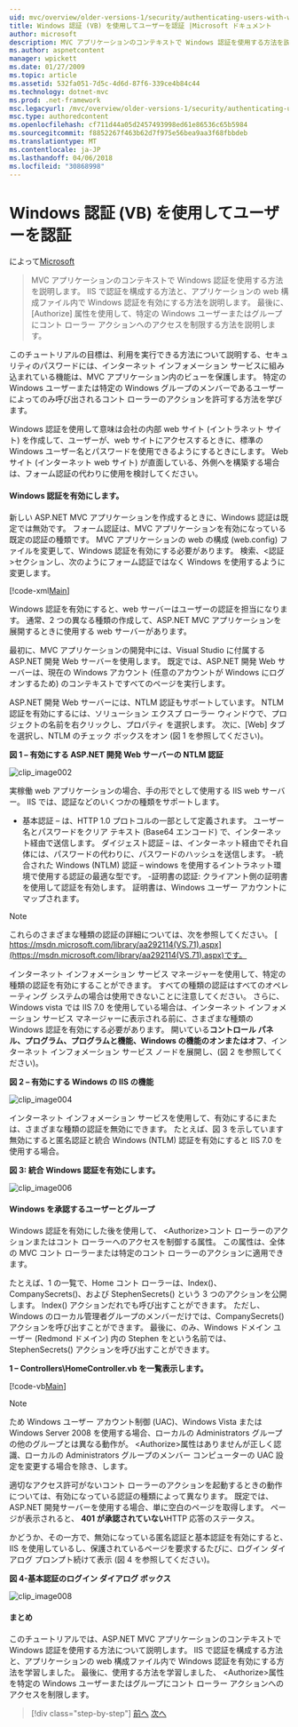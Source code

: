 ```yaml
---
uid: mvc/overview/older-versions-1/security/authenticating-users-with-windows-authentication-vb
title: Windows 認証 (VB) を使用してユーザーを認証 |Microsoft ドキュメント
author: microsoft
description: MVC アプリケーションのコンテキストで Windows 認証を使用する方法を説明します。 アプリケーションの web co 内で Windows 認証を有効にする方法を学習するとしています.
ms.author: aspnetcontent
manager: wpickett
ms.date: 01/27/2009
ms.topic: article
ms.assetid: 532fa051-7d5c-4d6d-87f6-339ce4b84c44
ms.technology: dotnet-mvc
ms.prod: .net-framework
msc.legacyurl: /mvc/overview/older-versions-1/security/authenticating-users-with-windows-authentication-vb
msc.type: authoredcontent
ms.openlocfilehash: cf711d44a05d2457493998ed61e86536c65b5984
ms.sourcegitcommit: f8852267f463b62d7f975e56bea9aa3f68fbbdeb
ms.translationtype: MT
ms.contentlocale: ja-JP
ms.lasthandoff: 04/06/2018
ms.locfileid: "30868998"
---
```

<a name="authenticating-users-with-windows-authentication-vb"></a>Windows 認証 (VB) を使用してユーザーを認証
====================
によって[Microsoft](https://github.com/microsoft)

> MVC アプリケーションのコンテキストで Windows 認証を使用する方法を説明します。 IIS で認証を構成する方法と、アプリケーションの web 構成ファイル内で Windows 認証を有効にする方法を説明します。 最後に、[Authorize] 属性を使用して、特定の Windows ユーザーまたはグループにコント ローラー アクションへのアクセスを制限する方法を説明します。


このチュートリアルの目標は、利用を実行できる方法について説明する、セキュリティのパスワードには、インターネット インフォメーション サービスに組み込まれている機能は、MVC アプリケーション内のビューを保護します。 特定の Windows ユーザーまたは特定の Windows グループのメンバーであるユーザーによってのみ呼び出されるコント ローラーのアクションを許可する方法を学びます。

Windows 認証を使用して意味は会社の内部 web サイト (イントラネット サイト) を作成して、ユーザーが、web サイトにアクセスするときに、標準の Windows ユーザー名とパスワードを使用できるようにするときにします。 Web サイト (インターネット web サイト) が直面している、外側へを構築する場合は、フォーム認証の代わりに使用を検討してください。

#### <a name="enabling-windows-authentication"></a>Windows 認証を有効にします。

新しい ASP.NET MVC アプリケーションを作成するときに、Windows 認証は既定では無効です。 フォーム認証は、MVC アプリケーションを有効になっている既定の認証の種類です。 MVC アプリケーションの web の構成 (web.config) ファイルを変更して、Windows 認証を有効にする必要があります。 検索、&lt;認証&gt;セクションし、次のようにフォーム認証ではなく Windows を使用するように変更します。

[!code-xml[Main](authenticating-users-with-windows-authentication-vb/samples/sample1.xml)]

Windows 認証を有効にすると、web サーバーはユーザーの認証を担当になります。 通常、2 つの異なる種類の作成して、ASP.NET MVC アプリケーションを展開するときに使用する web サーバーがあります。

最初に、MVC アプリケーションの開発中には、Visual Studio に付属する ASP.NET 開発 Web サーバーを使用します。 既定では、ASP.NET 開発 Web サーバーは、現在の Windows アカウント (任意のアカウントが Windows にログオンするため) のコンテキストですべてのページを実行します。

ASP.NET 開発 Web サーバーには、NTLM 認証もサポートしています。 NTLM 認証を有効にするには、ソリューション エクスプ ローラー ウィンドウで、プロジェクトの名前を右クリックし、プロパティ を選択します。 次に、[Web] タブを選択し、NTLM のチェック ボックスをオン (図 1 を参照してください)。

**図 1 – 有効にする ASP.NET 開発 Web サーバーの NTLM 認証**

![clip_image002](authenticating-users-with-windows-authentication-vb/_static/image1.jpg)

実稼働 web アプリケーションの場合、手の形でとして使用する IIS web サーバー。 IIS では、認証などのいくつかの種類をサポートします。

- 基本認証 – は、HTTP 1.0 プロトコルの一部として定義されます。 ユーザー名とパスワードをクリア テキスト (Base64 エンコード) で、インターネット経由で送信します。 ダイジェスト認証 – は、インターネット経由でそれ自体には、パスワードの代わりに、パスワードのハッシュを送信します。 -統合された Windows (NTLM) 認証 – windows を使用するイントラネット環境で使用する認証の最適な型です。 -証明書の認証: クライアント側の証明書を使用して認証を有効します。 証明書は、Windows ユーザー アカウントにマップされます。

> [!NOTE] 
> 
> これらのさまざまな種類の認証の詳細については、次を参照してください。 [ https://msdn.microsoft.com/library/aa292114(VS.71).aspx](https://msdn.microsoft.com/library/aa292114(VS.71).aspx)です。


インターネット インフォメーション サービス マネージャーを使用して、特定の種類の認証を有効にすることができます。 すべての種類の認証はすべてのオペレーティング システムの場合は使用できないことに注意してください。 さらに、Windows vista では IIS 7.0 を使用している場合は、インターネット インフォメーション サービス マネージャーに表示される前に、さまざまな種類の Windows 認証を有効にする必要があります。 開いている**コントロール パネル、プログラム、プログラムと機能、Windows の機能のオンまたはオフ**、インターネット インフォメーション サービス ノードを展開し、(図 2 を参照してください)。

**図 2 – 有効にする Windows の IIS の機能**

![clip_image004](authenticating-users-with-windows-authentication-vb/_static/image2.jpg)

インターネット インフォメーション サービスを使用して、有効にするにまたは、さまざまな種類の認証を無効にできます。 たとえば、図 3 を示しています無効にすると匿名認証と統合 Windows (NTLM) 認証を有効にすると IIS 7.0 を使用する場合。

**図 3: 統合 Windows 認証を有効にします。**

![clip_image006](authenticating-users-with-windows-authentication-vb/_static/image3.jpg)

#### <a name="authorizing-windows-users-and-groups"></a>Windows を承認するユーザーとグループ

Windows 認証を有効にした後を使用して、 &lt;Authorize&gt;コント ローラーのアクションまたはコント ローラーへのアクセスを制御する属性。 この属性は、全体の MVC コント ローラーまたは特定のコント ローラーのアクションに適用できます。

たとえば、1 の一覧で、Home コント ローラーは、Index()、CompanySecrets()、および StephenSecrets() という 3 つのアクションを公開します。 Index() アクションだれでも呼び出すことができます。 ただし、Windows のローカル管理者グループのメンバーだけでは、CompanySecrets() アクションを呼び出すことができます。 最後に、のみ、Windows ドメイン ユーザー (Redmond ドメイン) 内の Stephen をという名前では、StephenSecrets() アクションを呼び出すことができます。

**1 – Controllers\HomeController.vb を一覧表示します。**

[!code-vb[Main](authenticating-users-with-windows-authentication-vb/samples/sample2.vb)]

> [!NOTE]
> ため Windows ユーザー アカウント制御 (UAC)、Windows Vista または Windows Server 2008 を使用する場合、ローカルの Administrators グループの他のグループとは異なる動作が。 &lt;Authorize&gt;属性はありませんが正しく認識、ローカルの Administrators グループのメンバー コンピューターの UAC 設定を変更する場合を除き、します。


適切なアクセス許可がないコント ローラーのアクションを起動するときの動作については、有効になっている認証の種類によって異なります。 既定では、ASP.NET 開発サーバーを使用する場合、単に空白のページを取得します。 ページが表示されると、 **401 が承認されていない**HTTP 応答のステータス。

かどうか、その一方で、無効になっている匿名認証と基本認証を有効にすると、IIS を使用しているし、保護されているページを要求するたびに、ログイン ダイアログ プロンプト続けて表示 (図 4 を参照してください)。

**図 4-基本認証のログイン ダイアログ ボックス**

![clip_image008](authenticating-users-with-windows-authentication-vb/_static/image4.jpg)

#### <a name="summary"></a>まとめ

このチュートリアルでは、ASP.NET MVC アプリケーションのコンテキストで Windows 認証を使用する方法について説明します。 IIS で認証を構成する方法と、アプリケーションの web 構成ファイル内で Windows 認証を有効にする方法を学習しました。 最後に、使用する方法を学習しました、 &lt;Authorize&gt;属性を特定の Windows ユーザーまたはグループにコント ローラー アクションへのアクセスを制限します。

> [!div class="step-by-step"]
> [前へ](authenticating-users-with-forms-authentication-vb.md)
> [次へ](preventing-javascript-injection-attacks-vb.md)
